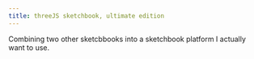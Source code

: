 ```yaml
---
title: threeJS sketchbook, ultimate edition
---
```


Combining two other sketcbbooks into a sketchbook platform I actually want to use.
